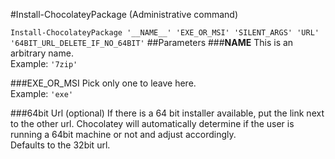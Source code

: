 #Install-ChocolateyPackage (Administrative command)

`Install-ChocolateyPackage '__NAME__' 'EXE_OR_MSI' 'SILENT_ARGS' 'URL' '64BIT_URL_DELETE_IF_NO_64BIT'`
##Parameters
###__NAME__
This is an arbitrary name.  
Example: `'7zip'`  
  
###EXE_OR_MSI
Pick only  one to leave here.  
Example: `'exe'`  

###64bit Url (optional)
If there is a 64 bit installer available, put the link next to the other url. Chocolatey will automatically determine if the user is running a 64bit machine or not and adjust accordingly.  
Defaults to the 32bit url.  